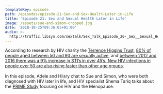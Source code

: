 ```yaml
---
templateKey: episode
path: /episodes/episode-21-Sex-and-Sex-Health-Later-in-Life
title: 'Episode 21: Sex and Sexual Health Later in Life'
image: /assets/sue-and-simon-cropped.jpg
date: '2018-10-25T09:36:05+01:00'
audio: >-
  http://traffic.libsyn.com/sextalk/Sex_Talk_Episode_20-_Sex__Sexual_Health_Later_in_Life_Podcast.mp3
---
```

According to research by HIV charity the [Terrence Higgins Trust](https://www.tht.org.uk/), [80% of people aged between 50 and 90 are sexually active](<https://www.tht.org.uk/sites/default/files/2018-04/Still Got It - Over 50s Insight Briefing.pdf>), and [between 2012 and 2016 there was a 9% increase in STI’s in over 45’s.](https://www.fpa.org.uk/factsheets/sexually-transmitted-infections)[ New HIV infections in people over 50 are also rising faster than other age groups](https://www.nhs.uk/news/older-people/rates-newly-diagnosed-hiv-increasing-over-50s/). \
\
In this episode, Adele and Hilary chat to Sue and Simon, who were both diagnosed with HIV later in life, and HIV specialist Shema Tariq talks about the [PRIME Study](http://www.ucl.ac.uk/iph/research/sexualhealthandhiv/prime-study) focusing on HIV and the Menopause.
